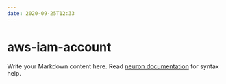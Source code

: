 ```yaml
---
date: 2020-09-25T12:33
---
```


# aws-iam-account

Write your Markdown content here. Read [neuron documentation](https://neuron.zettel.page/2011404.html) for syntax help.

